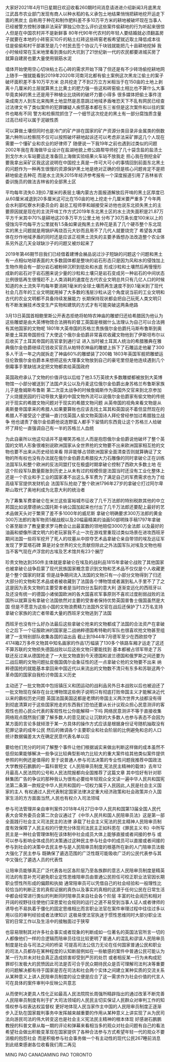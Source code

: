 大家好2021年4月11日星期日欢迎收看260期时间消息请进进介绍新闻3月底黑龙江武昌市农业部门发现有商人以种水稻的名义承包土地结果悄悄把耕地挖开运走下面的黑炭土
自称用于种花和制作肥料差不多10万平方米的耕地被破坏现在当事人已经被警方控制涉嫌非法采矿罪独公你怎么评价这些案件偷耕地的行为听起来很惊人但是在中国农村并不是新鲜事
80年代90年代农村的年轻人要结婚就必须翻盖房子就要在本地的小砖窑买10斤的粘土红砖这些砖窑老板希望就近取土降低成本往往是偷偷和村干部甚至是几个村民去签个协议几千块钱就能把几十亩耕地挖掉
我小时候经常在玉米地里看到类似的大坑到了21世纪新一代的农民都要进城买房了就算自建房也要大量使用钢筋水泥

墙体开始使用空心切块粘土石心砖的需求开始下降了但还是有不少砖场偷挖耕地网上随手一搜就能看到2019年2020年河南河北都有偷土案例这次黑龙江偷土的案子破坏面积差不多10万平方米
总共挖走了不到2万立方米相当于在150亩的土地上剥离十几厘米的土层就算黑土比黄土的肥力强一些这和砖窑偷土相比也不算什么大事毕竟卖掉的黑土还是用于种植业比烧砖的破坏力要小得多
很多媒体把偷土事件渲染成南方人到东北来掏黑土地显然是恶意跳过地域矛盾唯恐天下不乱有网民已经查过法律文书了类似案件的犯罪嫌疑人疾惯基本都在东三省但是这次案件和以往的案件也略有不同
警方和检察院抓住了一个细节这次挖走的黑土有一部分腐蚀质含量过高已经可以属于泥碳性质

可以算做土壤但同时也是冷门的矿产排在国家的矿产资源分类目录非金属类的倒数第六种所以检察院不仅可以按照破坏耕地起诉还可以考虑非法采矿罪这几个人现在需要一个懂矿业和农业的好律师了
随便说一下我19年之前也遇到过类似的问题2002年我在青海做毕业设计在盐湖地貌上修公路帮导师挖了几十袋含盐的盐渍土到戈尔木火车站要运走准备回上海做实验结果火车站不放我走
担心我在倒挖金矿要我拿出采矿区我这这说明在中国挖土真是一件可大可小的事情回到前面东北黑土的问题作为一种再生很慢的资源保护黑土地是绝对正确的但是核心问题肯定不是把耕地偷走去种花
而是水土流失2015年经济参考报有一个深度报道引用了吉林省农委训施员的做法吉林省的全部黑土区

平均每年流失0.3到0.7厘米的表层土壤内蒙古方面报道解放后开啃的黑土区厚度已从60厘米减退到20多厘米这可比在150亩的地上挖走十几厘米要严重多了今年两会水利部松寮水利委员会的
副总工程师李和越接受采访他也说东北损失黑土的主要原因就是现在的主流开啃工作方式2019年东北黑土区的水土流失面积是21.87万平方千米其中70%是耕地这20多万平方公里土地
分布了30万条长度100米以上的侵蚀沟平均每平方公里就有1.5条如果说掏黑土去种花是丢了几个硬币整个东北现实的黑土问题就是用锅炉再烧百元大钞而且用不了几代人就要烧完了
希望各大媒体在炒作地域矛盾的同时还是应该正视黑土流失的主要矛盾想办法改造整个农业体系另外这几天全球缺沙子的问题又被炒起来了

2019年第46期节目我们已经借着建博会展品说过沙子短缺的问题这个问题和黑土有一点相似地球表面的大多数固体都是整块的岩石形态只是因为风和水的侵蚀加上生物作用会有一部分岩石被粉碎沉积到低处和水底
形成沙粒和土壤然后再慢慢形成新的岩石对于岩石圈来说少量的沙粒和土壤只是岩石变成另一种岩石的中间状态比例很低再生很慢赶不上人类消耗的速度在古代农业文明总共只有几亿人口的时候
知道的水土流失平均每年要消耗1毫米的全球土壤而再生速度不到0.1毫米到了现代社会几百年的工业文明就用掉了大多数的浅层沙粒从这个角度说当前的工业文明和古代的农业文明都不具备持续发展能力
长期保持现状都会把自己玩死人类文明只有不断发展技术改变生产实物和建筑的方式才有可能突破这两条绝路

3月13日英国首相鲍里斯公开表态拒绝将帕特农神庙的雕塑归还给希腊因为他认为这些雕塑是由大英博物馆合法拥有的督工英国是根据什么法理认为自己可以合法拥有其他国家的文物呢
1801年大英帝国的苏格兰贵族俄尔金伯爵托马斯布鲁斯到奥斯曼土耳其帝国担任了大使这个俄尔金伯爵非常喜欢收藏文物他到了伊斯坦布尔以后收买了土耳其帝国的高官拿到通行证
进入当时被土耳其人统治的希腊雅典在雅典俄尔金伯爵继续花钱收买官员从帕特农神庙的雕塑上拆下了石雕运走他雇了300多人干活一年之内就拆走了神庙60%的雕塑装了200箱
1803年英国军舰把雕塑运往伦敦俄尔金伯爵本来想把这些大理事文物放到自己的豪宅里但是他连续遇到几个倒霉事手里缺钱决定把文物都卖给英国政府

英国政府承认了文物的价值评估以后给了他3.5万英镑大多数雕塑都被放到大英博物馆一小部分被送到了法国卢夫公以及丹麦这位俄尔金伯爵出身苏格兰布鲁斯家族儿子是詹姆斯布鲁斯
第二次亚太战争的时候詹姆斯作为英国外交官来到北京参加了火烧援民园的行动导致大量的中国文物外流可以说俄尔金伯爵家有偷文物的传统对于现实的希腊文物问题对于现实的希腊文物问题
从英帝国的视角来看文物是从奥斯曼帝国拿来的希腊人如果要算账也应该去找土耳其和英国说不着但显然现在的希腊人不接受这个逻辑一直讨伐英国人偷文物英国诗人拜伦曾经参加过希腊独立战争
他也谴责了俄尔金伯爵他说连野蛮人都手下留情的东西竟让这个苏格兰人给破坏了拜伦一直强调自己有一半的苏格兰人血统

为此自豪所以他这句话并不是嘲笑苏格兰人而是抱怨俄尔金伯爵说他破坏了整个英国的文明人形象很难别说欧洲国家从全世界抢的文物要不出来欧洲国家相互抢的文物也要不出来从历史经验来看
除非能够占领欧洲国家全面清查否则就算确证了文物的所有权也没有办法就在俄尔金伯爵去希腊投大力石雕像的同时拿破仑正在训练法国军队和整个欧洲的反法同盟打仗在极盛时期拿破仑控制了西欧大多数土地
在这个阶段军队数量膨胀到历史上从未有过的规模但是法国当时还没有工业化整体上还是一个农业和手工业的国家凑不出这么多军费为了满足自己的军费需求也为了给高级军官提供发财机会
法国军队抢劫了整个欧洲1796年27岁的拿破仑打过阿尔卑斯山取代了奥地利成为北意大利的统治者

为了筹集军费拿破仑在米兰这些富裕城市征收了几千万法郎的特别税款其他的中立邦国比如说摩德纳公国托斯卡纳公国加起来也付出了几千万法郎还要配上最好的艺术品做天头对于繁荣了差不多1000年的威尼斯
拿破仑明确要求300万法郎的黄金300万法郎的海军物资5艘战舰以及20幅最精美的油画50部明珠手稿1797年拿破仑甚至敲诈了教皇要求罗马教会让出最富数的领地赔偿3000万金法郎
以及最好的油画和塑像所谓文明六的老玩家我不止一次在游戏里重现过类似场景在进攻西班牙期间法国一些将军挖开了死人的坟墓从中掠夺艺术品拿破仑亲自带领的埃及远征军发现了罗菜塔石碑
算是对全世界的文化贡献但除此之外法国军队对埃及文物也相当不客气现在卢浮宫的古埃及艺术馆共有23个展厅

珍贵文物达到350件主体就是拿破仑在埃及的战利品1815年拿破仑战败了其他国家也被拿破仑战争启蒙了现代民族国家概念意识到文物和艺术品不仅仅是个人收藏更是个整个国家的财富
但是战争期间流入法国的文物只有一小部分文物得到了归还大部分的文物和艺术品或者被收藏到了法国各个博物馆或者漏到私人手里不了了之这是因为丢失文物的主要受害者是当时四分五裂的意大利
逐渐变远化的西班牙以及还没有统一的德国小诸侯国欧洲的各大国喜欢军事原则不喜欢过度削弱战败的法国所以就算没有拿破仑法国依然对主要的受害者保持优势英国普鲁士俄国虽然是大国
但是不愿意为这些小国的文物浪费精力法国外交官在战后还保护了1.2万名支持拿破仑家族的流亡者带着大量的西班牙文物逃到了法国

西班牙也没有什么好办法最后这些拿破仑抢来的文物都成了法国的合法资产在拿破仑之后下一个征服欧洲的国家是二战纳粹德国希特勒的军队也很喜欢抢文物甚至组建了一支特别部队收集各国的溢出品
截止到1944年7月德军至少在西欧掠夺了4174箱2万多件文物其中知名画家的作品1万幅装了130多个铁路车厢才运走了这还不算苏联的文物损失德国战败以后这些文物只要能找到
基本都被占领军带走了苏联还反过来从德国抢走了一大批文物直到今天德国和波兰德国和俄罗斯之间还要为二战后期的文物问题扯皮俄国偶尔会象征性的还一点拿破仑抢的文物要不出来
纳粹德国抢的就能基本拿回来中国近代以来流出的文物数不清只有东多和苏联这两个革命国的国家自我检讨帝国主义历史

主动还了一批文物其中包括镇压义和团运动的战利品另外日本战败以后也被迫还了一批文物现在保存在台北博物馆这些例子说明只有彻底打败帝国主义才能解决近代以来的霸权历史问题
英国法国美国这都是老牌的帝国主义两次世界大战都没有得到彻底清算对于这些国家抢走的东西我们恐怕还要从长计议观众担心民意测评的客观性也担心民众代表的客观性杜公你能解释一下吗
网络民意测评不等于直接收集网络观点既然我们要了解多数人的意见就让让沉默的大多数人也参与表态不会因为某方面的言论多就倾泄于某一方具体的操作方式应该是根据身份证号随机抽取没有犯罪记录的成年公民
然后的微调各个主要职业和社会阶层的比例避免和总的人口统计数据偏差太大在确定民意代表名单以后

要给他们充分的时间了解整个事件让他们根据诚实来做出判断这样做的成本虽然不低但如果能够解决一些争议比较典型影响力比较大的重大案件给其他类似案件提供参照的判例还是值得的
至于说普通人参与司法决策的专业性问题我推荐中国政法大学教授石鹏鹏的一篇科普短文《人民陪审员制度,宪法民主精神的载体》去年12月最高人民法院的公号和人民法院报都向全国推荐了这篇文章
其中恰好有针对耶稣集团广告的争议的那种我认为很有必要给年轻观众全文读一遍中华人民共和国宪法第二条第一款规定中华人民共和国的一切权力属于人民因此,人民是社会主义国家的主人
有权通过人民代表制定国家法律决定重大经济政策和社会政策并介入国家生活的方方面面当然,人民也有权介入司法领域

参与司法管理并亲自审判案件2018年4月27日中华人民共和国第13届全国人民代表大会常务委员会第二次会议通过了《中华人民共和国人民陪审员法》这是第一部全面践行社会主义司法民主的法律
承载了社会主义宪法的民主精神人民陪审员制度有效保障了人民主权的行使充分体现司法民主正如科恩在《罪民主义书》中所写民主是一种社会管理体制在该体制中社会成员大体上能够直接或者间接的参与
或可以参与影响全体成员的决策通过这种民主参与社会中的成员可以直接或者间接的参与到社会的决策中去民主参与是人民陪审员制度的根基所在新的人门陪审员法极大强化了民主参与
既确保了遴选范围的广泛性既可能吸收广泛的公民代表参与其中又强化了遴选人员的代表性

让陪审员能够真正广泛代表各社区各阶层乃至各族群的意志人民陪审员制度是精英司法的有意补充可避免职业定性思维陪审员由普通公民担任可校正职业法官因长期职业惯性所形成的偏颇和执拗
通常陪审员可以凭借自己的社会经验和一般理性比较恰当的判断正言的真假证据的真伪以及事实的真相的这源于任何公民在日常生活中都会经常进行类似的判断同时陪审员来自社会各个阶层
丰富的社会阅历和相对开阔的视野往往使他们深恩爱社会规则的运行之道不易受到当事人证人或者律师的诱导也不易执着于僵化的固定思维相比而言职业法官在案件审理过程中往往过多以用以往的审判经验或者法律知识
这极易使法官执迷于惯性思维同时大部分职业法官的日常工作以及生活中的接触面过于狭窄

也容易限制其对许多社会事实或者现象的判断成如一位著名的英国法官所言一切的人都像他们一样的合逻辑而陪审员往往比较更明了普通人的混乱和谬误人民陪审员制度是社会与司法之间的桥梁
可提高司法公信力无论在任何国家普通公民和职业的司法人员都存在某种程度的认知断层例如在一些敏感的案件中普通公民可能认为某一行为并未对社会真正造成损害却受到严厉的处罚
或者相反某一行为未构成犯罪却引发极大的民愤因此司法是否可合乎民众期待民众是否可理解司法判决等重要的问题解决都有待于国家是否在司法和社会两个实体之间建立某种实质的交流关系
从某种意义上讲人民陪审员制度的设立便是应合了这一需求作为社会价值的代言人可在具体的案件审判中反映公共意志

从而使判决更具人性化正如最高人民法院院长周强所精辟指出的通过改革不断完善人民陪审员制度有利于扩大司法领域的人民民主切实保证人民群众对审判工作的知情权参与权表达权监督权
更好地体现人民当家作主中国的人民陪审员制度正逐渐步入正轨在国家裁判事务中发挥越来越重要的作用从某种意义上讲实现了从为民司法向游民司法的伟大转变这也是社会主义宪法民主精神的根本体现
好感谢石鹏鹏教授的科普文章从每一期的评论和弹幕来看相当多的观众对社会问题有自己的看法希望社会做出积极变革现在国家提供了各种合法参与方式希望年轻一代的观众不要消极的抱怨社会
而是积极参与社会事务做一个有主动性的现代公民267睡前消息到此结束感谢各位收看我们周二再见

MING PAO CANADAMING PAO TORONTO
